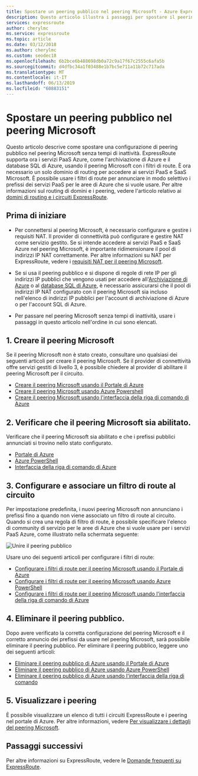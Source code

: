 ```yaml
---
title: Spostare un peering pubblico nel peering Microsoft - Azure ExpressRoute | Microsoft Docs
description: Questo articolo illustra i passaggi per spostare il peering pubblico nel peering Microsoft su ExpressRoute.
services: expressroute
author: cherylmc
ms.service: expressroute
ms.topic: article
ms.date: 03/12/2018
ms.author: cherylmc
ms.custom: seodec18
ms.openlocfilehash: 6b2bce6b488698db0a72c9a17f67c2555c6afa5b
ms.sourcegitcommit: d4dfbc34a1f03488e1b7bc5e711a11b72c717ada
ms.translationtype: MT
ms.contentlocale: it-IT
ms.lasthandoff: 06/13/2019
ms.locfileid: "60883151"
---
```

# <a name="move-a-public-peering-to-microsoft-peering"></a>Spostare un peering pubblico nel peering Microsoft

Questo articolo descrive come spostare una configurazione di peering pubblico nel peering Microsoft senza tempi di inattività. ExpressRoute supporta ora i servizi PaaS Azure, come l'archiviazione di Azure e il database SQL di Azure, usando il peering Microsoft con i filtri di route. È ora necessario un solo dominio di routing per accedere ai servizi PaaS e SaaS Microsoft. È possibile usare i filtri di route per annunciare in modo selettivo i prefissi dei servizi PaaS per le aree di Azure che si vuole usare. Per altre informazioni sul routing di domini e i peering, vedere l'articolo relativo ai [domini di routing e i circuiti ExpressRoute](expressroute-circuit-peerings.md).

## <a name="before"></a>Prima di iniziare

* Per connettersi al peering Microsoft, è necessario configurare e gestire i requisiti NAT. Il provider di connettività può configurare e gestire NAT come servizio gestito. Se si intende accedere ai servizi PaaS e SaaS Azure nel peering Microsoft, è importante ridimensionare il pool di indirizzi IP NAT correttamente. Per altre informazioni su NAT per ExpressRoute, vedere i [requisiti NAT per il peering Microsoft](expressroute-nat.md#nat-requirements-for-microsoft-peering).

* Se si usa il peering pubblico e si dispone di regole di rete IP per gli indirizzi IP pubblici che vengono usati per accedere all'[Archiviazione di Azure](../storage/common/storage-network-security.md) o al [database SQL di Azure](../sql-database/sql-database-vnet-service-endpoint-rule-overview.md), è necessario assicurarsi che il pool di indirizzi IP NAT configurato con il peering Microsoft sia incluso nell'elenco di indirizzi IP pubblici per l'account di archiviazione di Azure o per l'account SQL di Azure.

* Per passare nel peering Microsoft senza tempi di inattività, usare i passaggi in questo articolo nell'ordine in cui sono elencati.

## <a name="create"></a>1. Creare il peering Microsoft

Se il peering Microsoft non è stato creato, consultare uno qualsiasi dei seguenti articoli per creare il peering Microsoft. Se il provider di connettività offre servizi gestiti di livello 3, è possibile chiedere al provider di abilitare il peering Microsoft per il circuito.

  * [Creare il peering Microsoft usando il Portale di Azure](expressroute-howto-routing-portal-resource-manager.md#msft)
  * [Creare il peering Microsoft usando Azure Powershell](expressroute-howto-routing-arm.md#msft)
  * [Creare il peering Microsoft usando l'interfaccia della riga di comando di Azure](howto-routing-cli.md#msft)

## <a name="validate"></a>2. Verificare che il peering Microsoft sia abilitato.

Verificare che il peering Microsoft sia abilitato e che i prefissi pubblici annunciati si trovino nello stato configurato.

  * [Portale di Azure](expressroute-howto-routing-portal-resource-manager.md#getmsft)
  * [Azure PowerShell](expressroute-howto-routing-arm.md#getmsft)
  * [Interfaccia della riga di comando di Azure](howto-routing-cli.md#getmsft)

## <a name="routefilter"></a>3. Configurare e associare un filtro di route al circuito

Per impostazione predefinita, i nuovi peering Microsoft non annunciano i prefissi fino a quando non viene associato un filtro di route al circuito. Quando si crea una regola di filtro di route, è possibile specificare l'elenco di community di servizio per le aree di Azure che si vuole usare per i servizi PaaS Azure, come illustrato nella schermata seguente:

![Unire il peering pubblico](./media/how-to-move-peering/public.png)

Usare uno dei seguenti articoli per configurare i filtri di route:

  * [Configurare i filtri di route per il peering Microsoft usando il Portale di Azure](how-to-routefilter-portal.md)
  * [Configurare i filtri di route per il peering Microsoft usando Azure PowerShell](how-to-routefilter-powershell.md)
  * [Configurare i filtri di route per il peering Microsoft usando l'interfaccia della riga di comando di Azure](how-to-routefilter-cli.md)

## <a name="delete"></a>4. Eliminare il peering pubblico.

Dopo avere verificato la corretta configurazione del peering Microsoft e il corretto annuncio dei prefissi da usare nel peering Microsoft, sarà possibile eliminare il peering pubblico. Per eliminare il peering pubblico, leggere uno dei seguenti articoli:

  * [Eliminare il peering pubblico di Azure usando il Portale di Azure](expressroute-howto-routing-portal-resource-manager.md#deletepublic)
  * [Eliminare il peering pubblico di Azure usando Azure PowerShell](expressroute-howto-routing-arm.md#deletepublic)
  * [Eliminare il peering pubblico di Azure usando l'interfaccia della riga di comando](howto-routing-cli.md#deletepublic)
  
## <a name="view"></a>5. Visualizzare i peering
  
È possibile visualizzare un elenco di tutti i circuiti ExpressRoute e i peering nel portale di Azure. Per altre informazioni, vedere [Per visualizzare i dettagli del peering Microsoft](expressroute-howto-routing-portal-resource-manager.md#getmsft).

## <a name="next-steps"></a>Passaggi successivi

Per altre informazioni su ExpressRoute, vedere le [Domande frequenti su ExpressRoute](expressroute-faqs.md).
